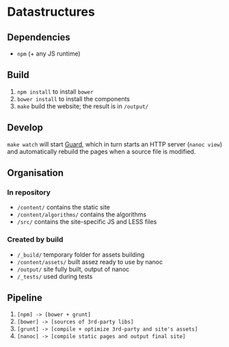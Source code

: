 # Datastructures

## Dependencies

* `npm` (+ any JS runtime)

## Build

1. `npm install` to install `bower`
2. `bower install` to install the components
3. `make` build the website; the result is in `/output/`


## Develop

`make watch` will start [Guard](http://guardgem.org/), which in turn starts an
HTTP server (`nanoc view`) and automatically rebuild the pages when a source
file is modified.


## Organisation

### In repository
* `/content/` contains the static site
* `/content/algorithms/` contains the algorithms
* `/src/` contains the site-specific JS and LESS files

### Created by build

* `/_build/` temporary folder for assets building
* `/content/assets/` built assez ready to use by nanoc
* `/output/` site fully built, output of nanoc
* `/_tests/` used during tests


## Pipeline

1. `[npm] -> [bower + grunt]`
2. `[bower] -> [sources of 3rd-party libs]`
3. `[grunt] -> [compile + optimize 3rd-party and site's assets]`
4. `[nanoc] -> [compile static pages and output final site]`
